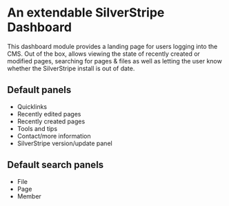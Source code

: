 # An extendable SilverStripe Dashboard

This dashboard module provides a landing page for users logging into the CMS. Out of the box, allows viewing the state of recently created or modified pages, searching for pages & files as well as letting the user know whether the SilverStripe install is out of date.

## Default panels
* Quicklinks
* Recently edited pages
* Recently created pages
* Tools and tips
* Contact/more information
* SilverStripe version/update panel

## Default search panels
* File
* Page
* Member
